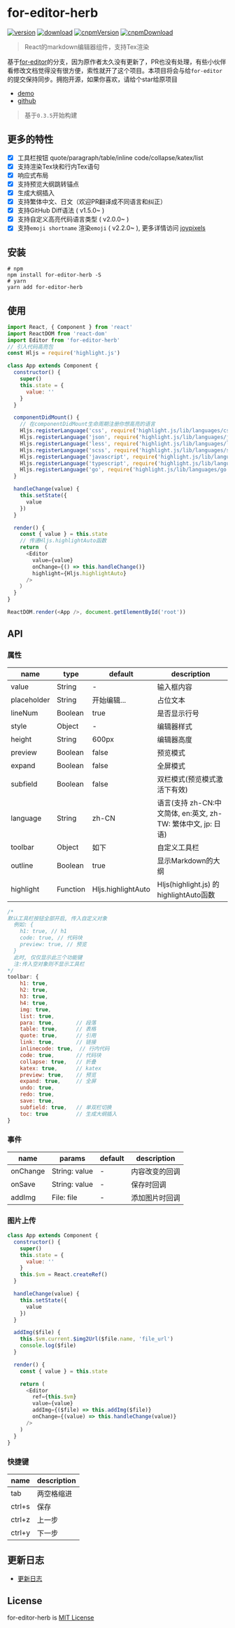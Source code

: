 # for-editor-herb

[![version](https://img.shields.io/npm/v/for-editor-herb.svg)](https://www.npmjs.com/package/for-editor-herb)
[![download](https://img.shields.io/npm/dm/for-editor-herb.svg)](https://www.npmjs.com/package/for-editor-herb)
[![cnpmVersion](https://cnpmjs.org/badge/v/for-editor-herb.svg)](https://cnpmjs.org/package/for-editor-herb)
[![cnpmDownload](https://cnpmjs.org/badge/d/for-editor-herb.svg)](https://cnpmjs.org/package/for-editor-herb)

> React的markdown编辑器组件，支持Tex渲染

基于[for-editor](https://github.com/kkfor/for-editor)的分支，因为原作者太久没有更新了，PR也没有处理，有些小伙伴看修改文档觉得没有很方便，索性就开了这个项目。本项目将会与给`for-editor`的提交保持同步。拥抱开源，如果你喜欢，请给个star给原项目

* [demo](https://herberthe.gitee.io/for-editor-herb/)
* [github](https://github.com/HerbertHe/for-editor-herb)

> 基于`0.3.5`开始构建

## 更多的特性

* [x] 工具栏按钮 quote/paragraph/table/inline code/collapse/katex/list
* [x] 支持渲染Tex块和行内Tex语句
* [x] 响应式布局
* [x] 支持预览大纲跳转锚点
* [x] 生成大纲插入
* [x] 支持繁体中文、日文（欢迎PR翻译成不同语言和纠正）
* [x] 支持GitHub Diff语法 ( v1.5.0~ )
* [x] 支持自定义高亮代码语言类型 ( v2.0.0~ )
* [x] 支持`emoji shortname` 渲染`emoji` ( v2.2.0~ ), 更多详情访问 [joypixels](https://www.joypixels.com/emoji)

## 安装

```shell
# npm
npm install for-editor-herb -S
# yarn
yarn add for-editor-herb
```

## 使用

```js
import React, { Component } from 'react'
import ReactDOM from 'react-dom'
import Editor from 'for-editor-herb'
// 引入代码高亮包
const Hljs = require('highlight.js')

class App extends Component {
  constructor() {
    super()
    this.state = {
      value: ''
    }
  }

  componentDidMount() {
    // 在componentDidMount生命周期注册你想高亮的语言
    Hljs.registerLanguage('css', require('highlight.js/lib/languages/css'))
    Hljs.registerLanguage('json', require('highlight.js/lib/languages/json'))
    Hljs.registerLanguage('less', require('highlight.js/lib/languages/less'))
    Hljs.registerLanguage('scss', require('highlight.js/lib/languages/scss'))
    Hljs.registerLanguage('javascript', require('highlight.js/lib/languages/javascript'))
    Hljs.registerLanguage('typescript', require('highlight.js/lib/languages/typescript'))
    Hljs.registerLanguage('go', require('highlight.js/lib/languages/go'))
  }

  handleChange(value) {
    this.setState({
      value
    })
  }

  render() {
    const { value } = this.state
    // 传递Hljs.highlightAuto函数
    return （
      <Editor
        value={value}
        onChange={() => this.handleChange()}
        highlight={Hljs.highlightAuto}
      />
    ）
  }
}

ReactDOM.render(<App />, document.getElementById('root'))
```

## API

### 属性

| name        | type    | default     | description                                                   |
| ----------- | ------- | ----------- | ------------------------------------------------------------- |
| value       | String  | -           | 输入框内容                                                      |
| placeholder | String  | 开始编辑...   | 占位文本                                                       |
| lineNum     | Boolean | true        | 是否显示行号                                                    |
| style       | Object  | -           | 编辑器样式                                                      |
| height      | String  | 600px       | 编辑器高度                                                      |
| preview     | Boolean | false       | 预览模式                                                        |
| expand      | Boolean | false       | 全屏模式                                                        |
| subfield    | Boolean | false       | 双栏模式(预览模式激活下有效)                                       |
| language    | String  | zh-CN       | 语言(支持 zh-CN:中文简体, en:英文, zh-TW: 繁体中文, jp: 日语)       |
| toolbar     | Object  | 如下         | 自定义工具栏                                                    |
| outline     | Boolean | true        | 显示Markdown的大纲                                              |
| highlight   | Function| Hljs.highlightAuto | Hljs(highlight.js) 的 highlightAuto函数                 |

```js
/*
默认工具栏按钮全部开启, 传入自定义对象
  例如: {
    h1: true, // h1
    code: true, // 代码块
    preview: true, // 预览
  }
  此时, 仅仅显示此三个功能键
  注:传入空对象则不显示工具栏
*/
toolbar: {
    h1: true,
    h2: true,
    h3: true,
    h4: true,
    img: true,
    list: true,
    para: true,       // 段落
    table: true,      // 表格
    quote: true,      // 引用
    link: true,       // 链接
    inlinecode: true,  // 行内代码
    code: true,       // 代码块
    collapse: true,   // 折叠
    katex: true,      // katex
    preview: true,    // 预览
    expand: true,     // 全屏
    undo: true,
    redo: true,
    save: true,
    subfield: true,   // 单双栏切换
    toc: true         // 生成大纲插入
}
```

### 事件

| name     | params        | default | description    |
| -------- | ------------- | ------- | -------------- |
| onChange | String: value | -       | 内容改变的回调    |
| onSave   | String: value | -       | 保存时回调       |
| addImg   | File: file    | -       | 添加图片时回调    |

### 图片上传

```js
class App extends Component {
  constructor() {
    super()
    this.state = {
      value: ''
    }
    this.$vm = React.createRef()
  }

  handleChange(value) {
    this.setState({
      value
    })
  }

  addImg($file) {
    this.$vm.current.$img2Url($file.name, 'file_url')
    console.log($file)
  }

  render() {
    const { value } = this.state

    return (
      <Editor
        ref={this.$vm}
        value={value}
        addImg={($file) => this.addImg($file)}
        onChange={(value) => this.handleChange(value)}
      />
    )
  }
}
```

### 快捷键

| name   | description |
| ------ | ----------- |
| tab    | 两空格缩进    |
| ctrl+s | 保存         |
| ctrl+z | 上一步       |
| ctrl+y | 下一步       |

## 更新日志

* [更新日志](./doc/UPDATELOG.md)

## License

for-editor-herb is [MIT License](./LICENSE)
